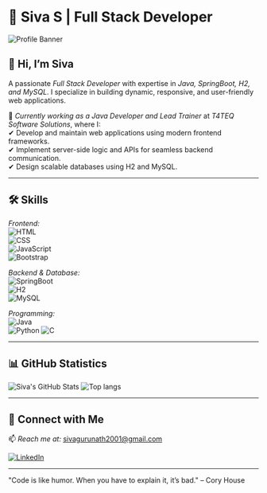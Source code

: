 # 🚀 Siva S | Full Stack Developer  

![Profile Banner](https://camo.githubusercontent.com/3492228fd9a698d24cbe02d7e013abc0fe70eebeda013e47dab443f61efe5013/68747470733a2f2f7777772e77696e677374656368736f6c7574696f6e732e636f6d2f77702d636f6e74656e742f75706c6f6164732f323032322f30332f66756c6c2d737461636b2d646576656c6f706d656e742e676966)  

## 👋 Hi, I’m Siva  
A passionate *Full Stack Developer* with expertise in *Java, SpringBoot, H2, and MySQL*. I specialize in building dynamic, responsive, and user-friendly web applications.  

💼 *Currently working as a Java Developer and Lead Trainer* at *T4TEQ Software Solutions*, where I:  
✔ Develop and maintain web applications using modern frontend frameworks.  
✔ Implement server-side logic and APIs for seamless backend communication.  
✔ Design scalable databases using H2 and MySQL.  

---

## 🛠 Skills  
*Frontend:*  
![HTML](https://img.shields.io/badge/HTML-E34F26?style=for-the-badge&logo=html5&logoColor=white)  
![CSS](https://img.shields.io/badge/CSS-1572B6?style=for-the-badge&logo=css3&logoColor=white)  
![JavaScript](https://img.shields.io/badge/JavaScript-F7DF1E?style=for-the-badge&logo=javascript&logoColor=black)  
![Bootstrap](https://img.shields.io/badge/Bootstrap-563D7C?style=for-the-badge&logo=bootstrap&logoColor=white)   

*Backend & Database:*  
![SpringBoot](https://img.shields.io/badge/SpringBoot-339933?style=for-the-badge&logo=springboot&logoColor=white)   
![H2](https://img.shields.io/badge/H2-47A248?style=for-the-badge&logo=h2&logoColor=white)  
![MySQL](https://img.shields.io/badge/MySQL-4479A1?style=for-the-badge&logo=mysql&logoColor=white)  

*Programming:*  
![Java](https://img.shields.io/badge/Java-F24E1E?style=for-the-badge&logo=Java&logoColor=white)  
![Python](https://img.shields.io/badge/Python-F24E1E?style=for-the-badge&logo=python&logoColor=white) 
![C](https://img.shields.io/badge/C-F24E1E?style=for-the-badge&logo=c&logoColor=white) 
 
---

## 📊 GitHub Statistics  

![Siva's GitHub Stats](https://github-readme-stats.vercel.app/api?username=siva-offi-1&show_icons=true&hide_title=true)
![Top langs](https://github-readme-stats.vercel.app/api/top-langs/?username=siva-offi-1&layout=compact&theme=radical) 

---

## 🤝 Connect with Me  
📫 *Reach me at:* sivagurunath2001@gmail.com

[![LinkedIn](https://img.shields.io/badge/LinkedIn-0A66C2?style=for-the-badge&logo=linkedin&logoColor=white)](https://linkedin.com/in/siva-s-3637b12a6) 

---

"Code is like humor. When you have to explain it, it’s bad." – Cory House
